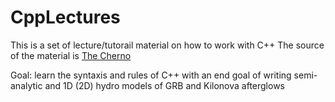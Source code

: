# CppLectures

This is a set of lecture/tutorail material on how to work with C++
The source of the material is [The Cherno](https://youtube.com/playlist?list=PLlrATfBNZ98dudnM48yfGUldqGD0S4FFb)

Goal: learn the syntaxis and rules of C++ with an end goal of writing semi-analytic and 1D (2D) hydro models of GRB and Kilonova afterglows
